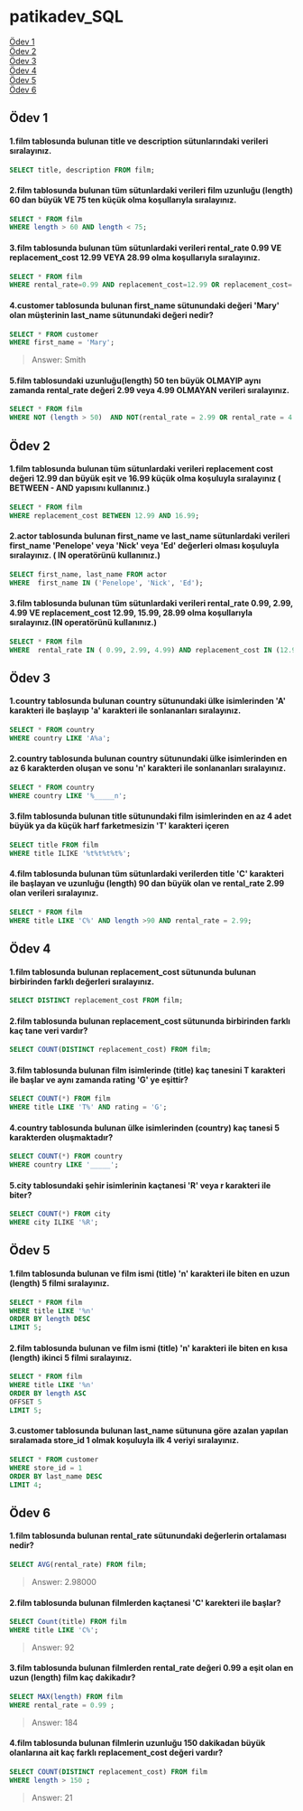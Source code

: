 # patikadev_SQL

[Ödev 1](#ödev-1)  
[Ödev 2](#ödev-2)   
[Ödev 3](#ödev-3)       
[Ödev 4](#ödev-4)    
[Ödev 5](#ödev-5)     
[Ödev 6](#ödev-6) 
## Ödev 1
#### 1.film tablosunda bulunan title ve description sütunlarındaki verileri sıralayınız.
``` sql 
SELECT title, description FROM film;
```
#### 2.film tablosunda bulunan tüm sütunlardaki verileri film uzunluğu (length) 60 dan büyük VE 75 ten küçük olma koşullarıyla sıralayınız.
``` sql 
SELECT * FROM film
WHERE length > 60 AND length < 75;
```
#### 3.film tablosunda bulunan tüm sütunlardaki verileri rental_rate 0.99 VE replacement_cost 12.99 VEYA 28.99 olma koşullarıyla sıralayınız.
``` sql 
SELECT * FROM film
WHERE rental_rate=0.99 AND replacement_cost=12.99 OR replacement_cost= 28.99 ;
```
#### 4.customer tablosunda bulunan first_name sütunundaki değeri 'Mary' olan müşterinin last_name sütunundaki değeri nedir?
``` sql 
SELECT * FROM customer
WHERE first_name = 'Mary';
```
> Answer: Smith

#### 5.film tablosundaki uzunluğu(length) 50 ten büyük OLMAYIP aynı zamanda rental_rate değeri 2.99 veya 4.99 OLMAYAN verileri sıralayınız.
``` sql 
SELECT * FROM film
WHERE NOT (length > 50)  AND NOT(rental_rate = 2.99 OR rental_rate = 4.99) ;
```
## Ödev 2
#### 1.film tablosunda bulunan tüm sütunlardaki verileri replacement cost değeri 12.99 dan büyük eşit ve 16.99 küçük olma koşuluyla sıralayınız ( BETWEEN - AND yapısını kullanınız.)
``` sql 
SELECT * FROM film
WHERE replacement_cost BETWEEN 12.99 AND 16.99;
```
#### 2.actor tablosunda bulunan first_name ve last_name sütunlardaki verileri first_name 'Penelope' veya 'Nick' veya 'Ed' değerleri olması koşuluyla sıralayınız. ( IN operatörünü kullanınız.)
``` sql 
SELECT first_name, last_name FROM actor
WHERE  first_name IN ('Penelope', 'Nick', 'Ed');
```
#### 3.film tablosunda bulunan tüm sütunlardaki verileri rental_rate 0.99, 2.99, 4.99 VE replacement_cost 12.99, 15.99, 28.99 olma koşullarıyla sıralayınız.(IN operatörünü kullanınız.)
``` sql 
SELECT * FROM film
WHERE  rental_rate IN ( 0.99, 2.99, 4.99) AND replacement_cost IN (12.99, 15.99, 28.99);
```
## Ödev 3

#### 1.country tablosunda bulunan country sütunundaki ülke isimlerinden 'A' karakteri ile başlayıp 'a' karakteri ile sonlananları sıralayınız.
``` sql 
SELECT * FROM country
WHERE country LIKE 'A%a';
```
#### 2.country tablosunda bulunan country sütunundaki ülke isimlerinden en az 6 karakterden oluşan ve sonu 'n' karakteri ile sonlananları sıralayınız.
``` sql 
SELECT * FROM country
WHERE country LIKE '%_____n';
```
#### 3.film tablosunda bulunan title sütunundaki film isimlerinden en az 4 adet büyük ya da küçük harf farketmesizin 'T' karakteri içeren
``` sql 
SELECT title FROM film
WHERE title ILIKE '%t%t%t%t%';
```
#### 4.film tablosunda bulunan tüm sütunlardaki verilerden title 'C' karakteri ile başlayan ve uzunluğu (length) 90 dan büyük olan ve rental_rate 2.99 olan verileri sıralayınız.
``` sql 
SELECT * FROM film
WHERE title LIKE 'C%' AND length >90 AND rental_rate = 2.99;
```
## Ödev 4

#### 1.film tablosunda bulunan replacement_cost sütununda bulunan birbirinden farklı değerleri sıralayınız.
``` sql 
SELECT DISTINCT replacement_cost FROM film;
```
#### 2.film tablosunda bulunan replacement_cost sütununda birbirinden farklı kaç tane veri vardır?
``` sql 
SELECT COUNT(DISTINCT replacement_cost) FROM film;
```
#### 3.film tablosunda bulunan film isimlerinde (title) kaç tanesini T karakteri ile başlar ve aynı zamanda rating 'G' ye eşittir?
``` sql 
SELECT COUNT(*) FROM film
WHERE title LIKE 'T%' AND rating = 'G';
```
#### 4.country tablosunda bulunan ülke isimlerinden (country) kaç tanesi 5 karakterden oluşmaktadır?
``` sql 
SELECT COUNT(*) FROM country
WHERE country LIKE '_____';
```
#### 5.city tablosundaki şehir isimlerinin kaçtanesi 'R' veya r karakteri ile biter?
``` sql 
SELECT COUNT(*) FROM city
WHERE city ILIKE '%R';
```
## Ödev 5
#### 1.film tablosunda bulunan ve film ismi (title) 'n' karakteri ile biten en uzun (length) 5 filmi sıralayınız.
``` sql 
SELECT * FROM film
WHERE title LIKE '%n'
ORDER BY length DESC
LIMIT 5;
```
#### 2.film tablosunda bulunan ve film ismi (title) 'n' karakteri ile biten en kısa (length) ikinci 5 filmi sıralayınız.
``` sql 
SELECT * FROM film
WHERE title LIKE '%n'
ORDER BY length ASC
OFFSET 5
LIMIT 5;
```
#### 3.customer tablosunda bulunan last_name sütununa göre azalan yapılan sıralamada store_id 1 olmak koşuluyla ilk 4 veriyi sıralayınız.
``` sql 
SELECT * FROM customer
WHERE store_id = 1
ORDER BY last_name DESC
LIMIT 4;
```
## Ödev 6
#### 1.film tablosunda bulunan rental_rate sütunundaki değerlerin ortalaması nedir?
``` sql 
SELECT AVG(rental_rate) FROM film;
```
>Answer: 2.98000
#### 2.film tablosunda bulunan filmlerden kaçtanesi 'C' karekteri ile başlar?
``` sql 
SELECT Count(title) FROM film
WHERE title LIKE 'C%';
```
>Answer: 92
#### 3.film tablosunda bulunan filmlerden rental_rate değeri 0.99 a eşit olan en uzun (length) film kaç dakikadır?

``` sql 
SELECT MAX(length) FROM film
WHERE rental_rate = 0.99 ;
```
>Answer: 184
#### 4.film tablosunda bulunan filmlerin uzunluğu 150 dakikadan büyük olanlarına ait kaç farklı replacement_cost değeri vardır?

``` sql 
SELECT COUNT(DISTINCT replacement_cost) FROM film
WHERE length > 150 ;
```
>Answer: 21
